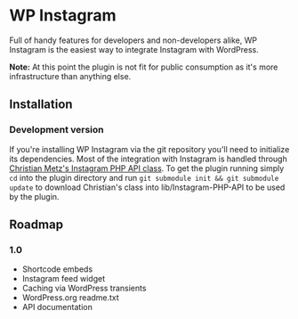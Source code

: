 # WP Instagram

Full of handy features for developers and non-developers alike, WP Instagram is the easiest way to integrate Instagram with WordPress.

**Note:** At this point the plugin is not fit for public consumption as it's more infrastructure than anything else.

## Installation

### Development version

If you're installing WP Instagram via the git repository you'll need to initialize its dependencies. Most of the integration with Instagram is handled through [Christian Metz's Instagram PHP API class](https://github.com/cosenary/Instagram-PHP-API). To get the plugin running simply `cd` into the plugin directory and run `git submodule init && git submodule update` to download Christian's class into lib/Instagram-PHP-API to be used by the plugin.

## Roadmap

### 1.0

* Shortcode embeds
* Instagram feed widget
* Caching via WordPress transients
* WordPress.org readme.txt
* API documentation